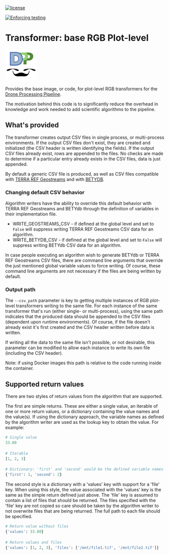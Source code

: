 [![license](https://img.shields.io/badge/license-BSD%203-green?logo=Open-Source-Initiative)](https://github.com/AgPipeline/plot-base-rgb/blob/master/LICENSE)

[![Enforcing testing](https://github.com/AgPipeline/plot-base-rgb/workflows/Enforcing%20pylint%20checks/badge.svg)](https://github.com/AgPipeline/plot-base-rgb/actions?query=workflow%3A%22Enforcing+pylint+checks%22)

# Transformer: base RGB Plot-level
<img src="https://github.com/az-digitalag/Drone-Processing-Pipeline/raw/07b1edc34a1faea501c80f583beb07f9d6b290bb/resources/drone-pipeline.png" width="100" />

Provides the base image, or code, for plot-level RGB transformers for the [Drone Processing Pipeline](https://osf.io/xdkcy/wiki/home/).

The motivation behind this code is to significantly reduce the overhead in knowledge and work needed to add scientific algorithms to the pipeline.

##  What's provided
The transformer creates output CSV files in single process, or multi-process environments.
If the output CSV files don't exist, they are created and initialized (the CSV header is written identifying the fields).
If the output CSV files already exist, rows are appended to the files.
No checks are made to determine if a particular entry already exists in the CSV files, data is just appended.

By default a generic CSV file is produced, as well as CSV files compatible with [TERRA REF Geostreams](https://docs.terraref.org/user-manual/data-products/environmental-conditions) and with [BETYDB](https://www.betydb.org/).

### Changing default CSV behavior
Algorithm writers have the ability to override this default behavior with TERRA REF Geostreams and BETYdb through the definition of variables in their implementation file.
* WRITE_GEOSTREAMS_CSV - if defined at the global level and set to `False` will suppress writing TERRA REF Geostreams CSV data for an algorithm.
* WRITE_BETYDB_CSV - if defined at the global level and set to `False` will suppress writing BETYdb CSV data for an algorithm.

In case people executing an algorithm wish to generate BETYdb or TERRA REF Geostreams CSV files, there are command line arguments that override the just mentioned global variable values to force writing. 
Of course, these command line arguments are not necessary if the files are being written by default.

### Output path
The `--csv_path` parameter is key to getting multiple instances of RGB plot-level transformers writing to the same file.
For each instance of the same transformer that's run (either single- or multi-process), using the same path indicates that the produced data should be appended to the CSV files (dependent upon runtime environments).
Of course, if the file doesn't already exist it's first created and the CSV header written before data is written.

If writing all the data to the same file isn't possible, or not desirable, this parameter can be modified to allow each instance to write its own file (including the CSV header).

Note: if using Docker images this path is relative to the code running inside the container.

## Supported return values
There are two styles of return values from the algorithm that are supported.

The first are simple returns.
These are either a single value, an iterable of one or more return values, or a dictionary containing the value names and the value(s).
If using the dictionary approach, the variable names as defined by the algorithm writer are used as the lookup key to obtain the value.
For example:
```python
# Single value
33.00

# Iterable
[1, 2, 3]

# Dictionary: 'first' and 'second' would be the defined variable names
{'first': 1, 'second': 2}
``` 

The second style is a dictionary with a 'values' key with support for a 'file' key.
When using this style, the value associated with the 'values' key is the same as the simple return defined just above.
The 'file' key is assumed to contain a list of files that should be returned.
The files specified with the 'file' key are not copied so care should be taken by the algorithm writer to not overwrite files that are being returned.
The full path to each file should be specified.

```python
# Return value without files
{'values': 33.00}

# Return values and files
{'values': [1, 2, 3], 'files': ['/mnt/file1.tif', '/mnt/file2.tif']}
```